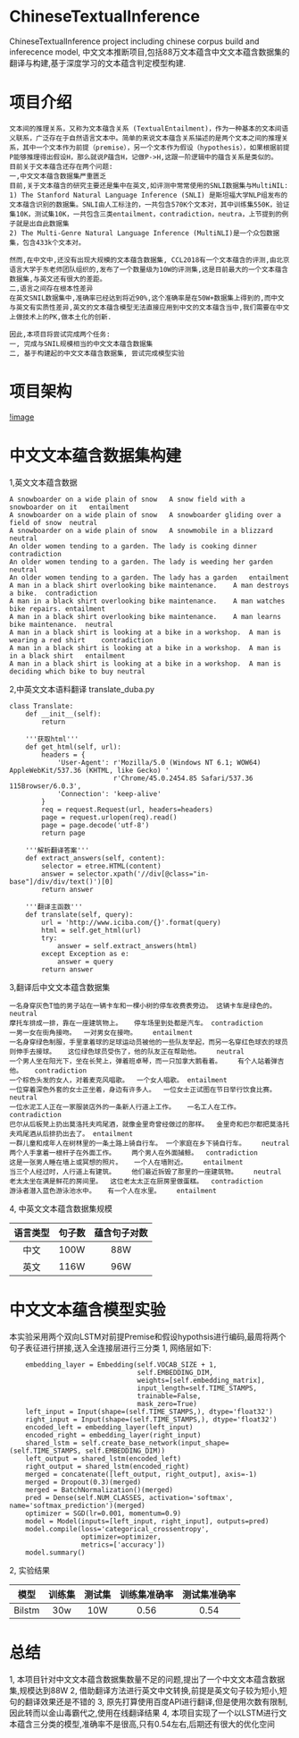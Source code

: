 # ChineseTextualInference
ChineseTextualInference project including chinese corpus build and inferecence model, 中文文本推断项目,包括88万文本蕴含中文文本蕴含数据集的翻译与构建,基于深度学习的文本蕴含判定模型构建.

# 项目介绍
    文本间的推理关系，又称为文本蕴含关系 (TextualEntailment)，作为一种基本的文本间语义联系，广泛存在于自然语言文本中。简单的来说文本蕴含关系描述的是两个文本之间的推理关系，其中一个文本作为前提（premise），另一个文本作为假设（hypothesis），如果根据前提P能够推理得出假设H，那么就说P蕴含H，记做P->H,这跟一阶逻辑中的蕴含关系是类似的。  
    目前关于文本蕴含还存在两个问题:  
    一,中文文本蕴含数据集严重匮乏  
    目前,关于文本蕴含的研究主要还是集中在英文,如评测中常常使用的SNLI数据集与MultiNIL:  
    1) The Stanford Natural Language Inference (SNLI) 是斯坦福大学NLP组发布的文本蕴含识别的数据集。SNLI由人工标注的，一共包含570K个文本对，其中训练集550K，验证集10K，测试集10K，一共包含三类entailment，contradiction，neutra，上节提到的例子就是出自此数据集  
    2) The Multi-Genre Natural Language Inference (MultiNLI)是一个众包数据集，包含433k个文本对。  

    然而,在中文中,还没有出现大规模的文本蕴含数据集, CCL2018有一个文本蕴含的评测,由北京语言大学于东老师团队组织的,发布了一个数量级为10W的评测集,这是目前最大的一个文本蕴含数据集,与英文还有很大的差距。  
    二,语言之间存在根本性差异  
    在英文SNIL数据集中,准确率已经达到将近90%,这个准确率是在50W+数据集上得到的,而中文与英文有实质性差异,英文的文本蕴含模型无法直接应用到中文的文本蕴含当中,我们需要在中文上做技术上的PK,做本土化的创新.  
    
    因此,本项目将尝试完成两个任务:  
    一, 完成与SNIL规模相当的中文文本蕴含数据集  
    二, 基于构建起的中文文本蕴含数据集, 尝试完成模型实验  

# 项目架构

[!image]()

# 中文文本蕴含数据集构建
1,英文文本蕴含数据

    A snowboarder on a wide plain of snow	A snow field with a snowboarder on it	entailment
    A snowboarder on a wide plain of snow	A snowboarder gliding over a field of snow	neutral
    A snowboarder on a wide plain of snow	A snowmobile in a blizzard	neutral
    An older women tending to a garden.	The lady is cooking dinner	contradiction
    An older women tending to a garden.	The lady is weeding her garden	neutral
    An older women tending to a garden.	The lady has a garden	entailment
    A man in a black shirt overlooking bike maintenance.	A man destroys a bike.	contradiction
    A man in a black shirt overlooking bike maintenance.	A man watches bike repairs.	entailment
    A man in a black shirt overlooking bike maintenance.	A man learns bike maintenance.	neutral
    A man in a black shirt is looking at a bike in a workshop.	A man is wearing a red shirt	contradiction
    A man in a black shirt is looking at a bike in a workshop.	A man is in a black shirt	entailment
    A man in a black shirt is looking at a bike in a workshop.	A man is deciding which bike to buy	neutral



2,中英文文本语料翻译
translate_duba.py

    class Translate:
        def __init__(self):
            return

        '''获取html'''
        def get_html(self, url):
            headers = {
                'User-Agent': r'Mozilla/5.0 (Windows NT 6.1; WOW64) AppleWebKit/537.36 (KHTML, like Gecko) '
                              r'Chrome/45.0.2454.85 Safari/537.36 115Browser/6.0.3',
                'Connection': 'keep-alive'
            }
            req = request.Request(url, headers=headers)
            page = request.urlopen(req).read()
            page = page.decode('utf-8')
            return page

        '''解析翻译答案'''
        def extract_answers(self, content):
            selector = etree.HTML(content)
            answer = selector.xpath('//div[@class="in-base"]/div/div/text()')[0]
            return answer

        '''翻译主函数'''
        def translate(self, query):
            url = 'http://www.iciba.com/{}'.format(query)
            html = self.get_html(url)
            try:
                answer = self.extract_answers(html)
            except Exception as e:
                answer = query
            return answer

3,翻译后中文文本蕴含数据集

    一名身穿灰色T恤的男子站在一辆卡车和一棵小树的停车收费表旁边。	这辆卡车是绿色的。	neutral
    摩托车排成一排，靠在一座建筑物上。	停车场里到处都是汽车。	contradiction
    一男一女在街角接吻。	一对男女在接吻。	entailment
    一名身穿绿色制服，手里拿着球的足球运动员被他的一些队友举起，而另一名穿红色球衣的球员则伸手去接球。	这位绿色球员受伤了，他的队友正在帮助他。	neutral
    一个男人坐在阳光下，坐在长凳上，弹着班卓琴，而一只加拿大鹅看着。	有个人站着弹吉他。	contradiction
    一个棕色头发的女人，对着麦克风唱歌。	一个女人唱歌。	entailment
    一位穿着深色外套的女士正坐着，身边有许多人。	一位女士正试图在节日举行饮食比赛。	neutral
    一位水泥工人正在一家服装店外的一条新人行道上工作。	一名工人在工作。	contradiction
    巴尔从后板凳上扔出莫洛托夫鸡尾酒，就像金里奇曾经做过的那样。	金里奇和巴尔都把莫洛托夫鸡尾酒从后排扔出去了。	entailment
    一群儿童和成年人在树林里的一条土路上骑自行车。	一个家庭在乡下骑自行车。	neutral
    两个人手拿着一根杆子在外面工作。	两个男人在外面捕鲸。	contradiction
    这是一张男人睡在墙上或冥想的照片。	一个人在墙附近。	entailment
    当三个人经过时，人行道上有建筑。	他们最近拆毁了那里的一座建筑物。	neutral
    老太太坐在满是鲜花的房间里。	这位老太太正在厨房里做蛋糕。	contradiction
    游泳者潜入蓝色游泳池水中。	有一个人在水里。	entailment


4, 中英文文本蕴含数据集规模

   | 语言类型 | 句子数 | 蕴含句子对数|
   |:---: | :---: | :---: |
   |中文 | 100W | 88W |
   |英文 | 116W | 96W |



# 中文文本蕴含模型实验
本实验采用两个双向LSTM对前提Premise和假设hypothsis进行编码,最周将两个句子表征进行拼接,送入全连接层进行三分类
1, 网络层如下:

        embedding_layer = Embedding(self.VOCAB_SIZE + 1,
                                    self.EMBEDDING_DIM,
                                    weights=[self.embedding_matrix],
                                    input_length=self.TIME_STAMPS,
                                    trainable=False,
                                    mask_zero=True)
        left_input = Input(shape=(self.TIME_STAMPS,), dtype='float32')
        right_input = Input(shape=(self.TIME_STAMPS,), dtype='float32')
        encoded_left = embedding_layer(left_input)
        encoded_right = embedding_layer(right_input)
        shared_lstm = self.create_base_network(input_shape=(self.TIME_STAMPS, self.EMBEDDING_DIM))
        left_output = shared_lstm(encoded_left)
        right_output = shared_lstm(encoded_right)
        merged = concatenate([left_output, right_output], axis=-1)
        merged = Dropout(0.3)(merged)
        merged = BatchNormalization()(merged)
        pred = Dense(self.NUM_CLASSES, activation='softmax', name='softmax_prediction')(merged)
        optimizer = SGD(lr=0.001, momentum=0.9)
        model = Model(inputs=[left_input, right_input], outputs=pred)
        model.compile(loss='categorical_crossentropy',
                      optimizer=optimizer,
                      metrics=['accuracy'])
        model.summary()

2, 实验结果

   | 模型 | 训练集 | 测试集| 训练集准确率| 测试集准确率|
   |:---: | :---: | :---: | :---: | :---: |
   | Bilstm| 30w | 10W | 0.56|0.54|

# 总结
1, 本项目针对中文文本蕴含数据集数量不足的问题,提出了一个中文文本蕴含数据集,规模达到88W
2, 借助翻译方法进行英文中文转换,前提是英文句子较为短小,短句的翻译效果还是不错的
3, 原先打算使用百度API进行翻译,但是使用次数有限制,因此转而以金山毒霸代之,使用在线翻译结果
4, 本项目实现了一个以LSTM进行文本蕴含三分类的模型,准确率不是很高,只有0.54左右,后期还有很大的优化空间









    
    

